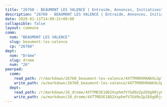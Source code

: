 ```yaml
---
title: "26760 - BEAUMONT LES VALENCE | Entraide, Annonces, Initiatives"
description: "26760 - BEAUMONT LES VALENCE | Entraide, Annonces, Initiatives"
date: 2020-01-11T14:09:21+09:00
collapsible: false
layout: commune
comm:
  nom: "BEAUMONT LES VALENCE"
  slug: beaumont-les-valence
  cp: "26760"
dept:
  nom: "Drôme"
  slug: drome
  num: "26"
peerpad:
  comm:
    read_path: /r/markdown/26760_beaumont-les-valence/4XTTM9RhRHAKXLGpTrFggmmYoMj4pKKaX4Bt6tkNeHxZGp9cT
    write_path: /w/markdown/26760_beaumont-les-valence/4XTTM9RhRHAKXLGpTrFggmmYoMj4pKKaX4Bt6tkNeHxZGp9cT-K3TgTmnGHMzWZy5P6aDd9hGirsJtae6UgHwHD21yQBL3s6pYisWPs16sKc4cHR12iAYLFqTLkfhHhq9hmNH2GuCc5rRCfVnzQMsFNe36xiL1iWxPcGshHNbpKAGGbjPHrFkMGH7V
  dept:
    read_path: /r/markdown/26_drome/4XTTMD3E18D2XxphmfV7Gd9oZp2E6g6Rjy8yoyyuT4SyeeDZv
    write_path: /w/markdown/26_drome/4XTTMD3E18D2XxphmfV7Gd9oZp2E6g6Rjy8yoyyuT4SyeeDZv-K3TgUGX4nG6FnUgVjDeodHJBzD4Z7jTqAJwquijk1LCW8AWc9CAemuRZDQCZC8aha3sgQcHNRUHizJ1bQGiTeNjxAKKxoxsNxcJ7pjGzQ4icP1ftCA9sHED31LddZbCgpf6zkM4Q
---
```


